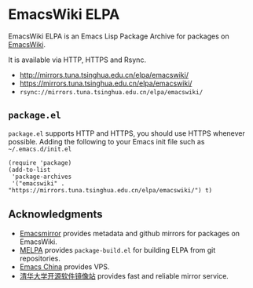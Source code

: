 # EmacsWiki ELPA

EmacsWiki ELPA is an Emacs Lisp Package Archive for packages on [EmacsWiki][emacswiki].

[emacswiki]: https://www.emacswiki.org/

It is available via HTTP, HTTPS and Rsync.

- http://mirrors.tuna.tsinghua.edu.cn/elpa/emacswiki/
- https://mirrors.tuna.tsinghua.edu.cn/elpa/emacswiki/
- `rsync://mirrors.tuna.tsinghua.edu.cn/elpa/emacswiki/`

## `package.el`

`package.el` supports HTTP and HTTPS, you should use HTTPS whenever possible. Adding the following to your Emacs init file such as `~/.emacs.d/init.el`

```elisp
(require 'package)
(add-to-list
 'package-archives
 '("emacswiki" . "https://mirrors.tuna.tsinghua.edu.cn/elpa/emacswiki/") t)
 ```

## Acknowledgments

- [Emacsmirror][emacsmirror] provides metadata and github mirrors for packages on EmacsWiki.
- [MELPA][melpa] provides `package-build.el` for building ELPA from git repositories.
- [Emacs China][emacs-china] provides VPS.
- [清华大学开源软件镜像站][tuna-mirror] provides fast and reliable  mirror service.

[emacsmirror]: https://emacsmirror.net/
[melpa]: https://github.com/melpa/melpa/
[emacs-china]: https://emacs-china.org/
[tuna-mirror]: https://mirrors.tuna.tsinghua.edu.cn/
